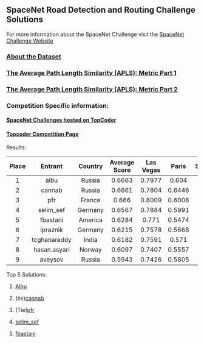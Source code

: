 ## SpaceNet Road Detection and Routing Challenge Solutions
For more information about the SpaceNet Challenge visit the [SpaceNet Challenge Website](https://spacenetchallenge.github.io/)

### [About the Dataset](https://medium.com/the-downlinq/introducing-the-spacenet-road-detection-and-routing-challenge-and-dataset-7604de39b779)
### [The Average Path Length Similarity (APLS):  Metric Part 1](https://medium.com/the-downlinq/spacenet-road-detection-and-routing-challenge-part-i-d4f59d55bfce)
### [The Average Path Length Similarity (APLS):  Metric Part 2](https://medium.com/the-downlinq/spacenet-road-detection-and-routing-challenge-part-ii-apls-implementation-92acd86f4094)


### Competition Specific information:
#### [SpaceNet Challenges hosted on TopCoder](http://crowdsourcing.topcoder.com/spacenet)
#### [Topcoder Competition Page](https://community.topcoder.com/longcontest/?module=ViewProblemStatement&rd=17036&pm=14735)

Results:

**Place**|**Entrant**|**Country**|**Average Score**|**Las Vegas**|**Paris**|**Shanghai**|**Khartoum**
:-----:|:-----:|:-----:|:-----:|:-----:|:-----:|:-----:|:-----:
1|albu|Russia|0.6663|0.7977|0.604|0.6543|0.6093
2|cannab|Russia|0.6661|0.7804|0.6446|0.6398|0.5996
3|pfr|France|0.666|0.8009|0.6008|0.6646|0.5975
4|selim\_sef|Germany|0.6567|0.7884|0.5991|0.6472|0.5922
5|fbastani|America|0.6284|0.771|0.5474|0.6326|0.5628
6|ipraznik|Germany|0.6215|0.7578|0.5668|0.6078|0.5537
7|tcghanareddy|India|0.6182|0.7591|0.571|0.6014|0.5415
8|hasan.asyari|Norway|0.6097|0.7407|0.5557|0.5952|0.5472
9|aveysov|Russia|0.5943|0.7426|0.5805|0.5751|0.4789


Top 5 Solutions:
1. [Albu](https://github.com/SpaceNetChallenge/RoadDetector/blob/tree/albu-solution/)

2. (tie)[cannab](https://github.com/SpaceNetChallenge/RoadDetector/blob/tree/cannab-solution/)

3. (Tie)[pfr](https://github.com/SpaceNetChallenge/BuildingDetectors_Round2/tree/master/pfr-solution)

4.  [selim_sef](https://github.com/SpaceNetChallenge/BuildingDetectors_Round2/tree/master/selim_sef-solution)

5.  [fbastani](https://github.com/SpaceNetChallenge/BuildingDetectors_Round2/tree/master/fabastani-solution)

